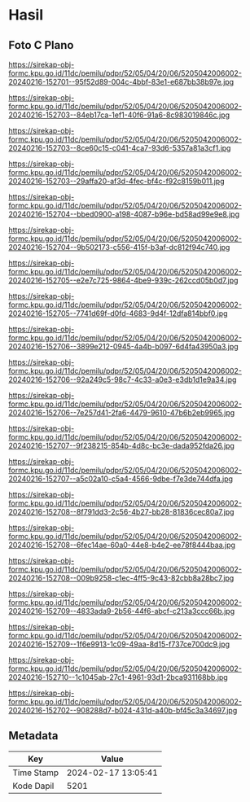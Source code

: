 # Hasil

## Foto C Plano

https://sirekap-obj-formc.kpu.go.id/11dc/pemilu/pdpr/52/05/04/20/06/5205042006002-20240216-152701--95f52d89-004c-4bbf-83e1-e687bb38b97e.jpg

https://sirekap-obj-formc.kpu.go.id/11dc/pemilu/pdpr/52/05/04/20/06/5205042006002-20240216-152703--84eb17ca-1ef1-40f6-91a6-8c983019846c.jpg

https://sirekap-obj-formc.kpu.go.id/11dc/pemilu/pdpr/52/05/04/20/06/5205042006002-20240216-152703--8ce60c15-c041-4ca7-93d6-5357a81a3cf1.jpg

https://sirekap-obj-formc.kpu.go.id/11dc/pemilu/pdpr/52/05/04/20/06/5205042006002-20240216-152703--29affa20-af3d-4fec-bf4c-f92c8159b011.jpg

https://sirekap-obj-formc.kpu.go.id/11dc/pemilu/pdpr/52/05/04/20/06/5205042006002-20240216-152704--bbed0900-a198-4087-b96e-bd58ad99e9e8.jpg

https://sirekap-obj-formc.kpu.go.id/11dc/pemilu/pdpr/52/05/04/20/06/5205042006002-20240216-152704--9b502173-c556-415f-b3af-dc812f94c740.jpg

https://sirekap-obj-formc.kpu.go.id/11dc/pemilu/pdpr/52/05/04/20/06/5205042006002-20240216-152705--e2e7c725-9864-4be9-939c-262ccd05b0d7.jpg

https://sirekap-obj-formc.kpu.go.id/11dc/pemilu/pdpr/52/05/04/20/06/5205042006002-20240216-152705--7741d69f-d0fd-4683-9d4f-12dfa814bbf0.jpg

https://sirekap-obj-formc.kpu.go.id/11dc/pemilu/pdpr/52/05/04/20/06/5205042006002-20240216-152706--3899e212-0945-4a4b-b097-6d4fa43950a3.jpg

https://sirekap-obj-formc.kpu.go.id/11dc/pemilu/pdpr/52/05/04/20/06/5205042006002-20240216-152706--92a249c5-98c7-4c33-a0e3-e3db1d1e9a34.jpg

https://sirekap-obj-formc.kpu.go.id/11dc/pemilu/pdpr/52/05/04/20/06/5205042006002-20240216-152706--7e257d41-2fa6-4479-9610-47b6b2eb9965.jpg

https://sirekap-obj-formc.kpu.go.id/11dc/pemilu/pdpr/52/05/04/20/06/5205042006002-20240216-152707--9f238215-854b-4d8c-bc3e-dada952fda26.jpg

https://sirekap-obj-formc.kpu.go.id/11dc/pemilu/pdpr/52/05/04/20/06/5205042006002-20240216-152707--a5c02a10-c5a4-4566-9dbe-f7e3de744dfa.jpg

https://sirekap-obj-formc.kpu.go.id/11dc/pemilu/pdpr/52/05/04/20/06/5205042006002-20240216-152708--8f791dd3-2c56-4b27-bb28-81836cec80a7.jpg

https://sirekap-obj-formc.kpu.go.id/11dc/pemilu/pdpr/52/05/04/20/06/5205042006002-20240216-152708--6fec14ae-60a0-44e8-b4e2-ee78f8444baa.jpg

https://sirekap-obj-formc.kpu.go.id/11dc/pemilu/pdpr/52/05/04/20/06/5205042006002-20240216-152708--009b9258-c1ec-4ff5-9c43-82cbb8a28bc7.jpg

https://sirekap-obj-formc.kpu.go.id/11dc/pemilu/pdpr/52/05/04/20/06/5205042006002-20240216-152709--4833ada9-2b56-44f6-abcf-c213a3ccc66b.jpg

https://sirekap-obj-formc.kpu.go.id/11dc/pemilu/pdpr/52/05/04/20/06/5205042006002-20240216-152709--1f6e9913-1c09-49aa-8d15-f737ce700dc9.jpg

https://sirekap-obj-formc.kpu.go.id/11dc/pemilu/pdpr/52/05/04/20/06/5205042006002-20240216-152710--1c1045ab-27c1-4961-93d1-2bca931168bb.jpg

https://sirekap-obj-formc.kpu.go.id/11dc/pemilu/pdpr/52/05/04/20/06/5205042006002-20240216-152702--908288d7-b024-431d-a40b-bf45c3a34697.jpg


## Metadata

| Key        | Value               |
| ---------- | ------------------- |
| Time Stamp | 2024-02-17 13:05:41 |
| Kode Dapil | 5201                |



